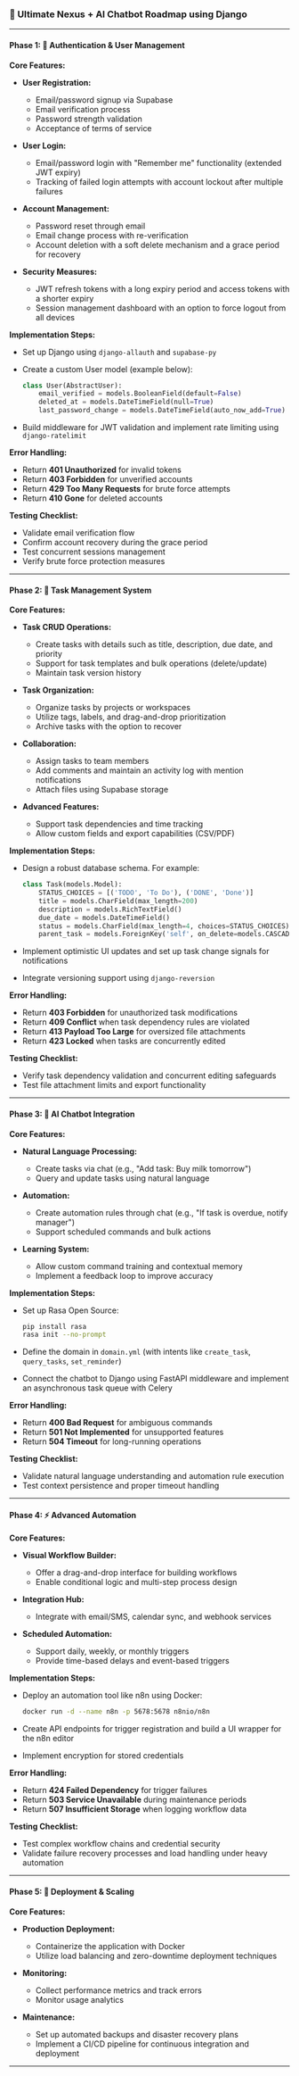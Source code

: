 

### 🚀 Ultimate Nexus + AI Chatbot Roadmap using Django



---

#### Phase 1: 🔐 Authentication & User Management

**Core Features:**

- **User Registration:**
  - Email/password signup via Supabase
  - Email verification process
  - Password strength validation
  - Acceptance of terms of service

- **User Login:**
  - Email/password login with "Remember me" functionality (extended JWT expiry)
  - Tracking of failed login attempts with account lockout after multiple failures

- **Account Management:**
  - Password reset through email
  - Email change process with re-verification
  - Account deletion with a soft delete mechanism and a grace period for recovery

- **Security Measures:**
  - JWT refresh tokens with a long expiry period and access tokens with a shorter expiry
  - Session management dashboard with an option to force logout from all devices

**Implementation Steps:**

- Set up Django using `django-allauth` and `supabase-py`
- Create a custom User model (example below):

  ```python
  class User(AbstractUser):
      email_verified = models.BooleanField(default=False)
      deleted_at = models.DateTimeField(null=True)
      last_password_change = models.DateTimeField(auto_now_add=True)
  ```

- Build middleware for JWT validation and implement rate limiting using `django-ratelimit`

**Error Handling:**

- Return **401 Unauthorized** for invalid tokens
- Return **403 Forbidden** for unverified accounts
- Return **429 Too Many Requests** for brute force attempts
- Return **410 Gone** for deleted accounts

**Testing Checklist:**

- Validate email verification flow
- Confirm account recovery during the grace period
- Test concurrent sessions management
- Verify brute force protection measures

---

#### Phase 2: 📝 Task Management System

**Core Features:**

- **Task CRUD Operations:**
  - Create tasks with details such as title, description, due date, and priority
  - Support for task templates and bulk operations (delete/update)
  - Maintain task version history

- **Task Organization:**
  - Organize tasks by projects or workspaces
  - Utilize tags, labels, and drag-and-drop prioritization
  - Archive tasks with the option to recover

- **Collaboration:**
  - Assign tasks to team members
  - Add comments and maintain an activity log with mention notifications
  - Attach files using Supabase storage

- **Advanced Features:**
  - Support task dependencies and time tracking
  - Allow custom fields and export capabilities (CSV/PDF)

**Implementation Steps:**

- Design a robust database schema. For example:

  ```python
  class Task(models.Model):
      STATUS_CHOICES = [('TODO', 'To Do'), ('DONE', 'Done')]
      title = models.CharField(max_length=200)
      description = models.RichTextField()
      due_date = models.DateTimeField()
      status = models.CharField(max_length=4, choices=STATUS_CHOICES)
      parent_task = models.ForeignKey('self', on_delete=models.CASCADE, null=True)
  ```

- Implement optimistic UI updates and set up task change signals for notifications
- Integrate versioning support using `django-reversion`

**Error Handling:**

- Return **403 Forbidden** for unauthorized task modifications
- Return **409 Conflict** when task dependency rules are violated
- Return **413 Payload Too Large** for oversized file attachments
- Return **423 Locked** when tasks are concurrently edited

**Testing Checklist:**

- Verify task dependency validation and concurrent editing safeguards
- Test file attachment limits and export functionality

---

#### Phase 3: 🤖 AI Chatbot Integration

**Core Features:**

- **Natural Language Processing:**
  - Create tasks via chat (e.g., "Add task: Buy milk tomorrow")
  - Query and update tasks using natural language

- **Automation:**
  - Create automation rules through chat (e.g., "If task is overdue, notify manager")
  - Support scheduled commands and bulk actions

- **Learning System:**
  - Allow custom command training and contextual memory
  - Implement a feedback loop to improve accuracy

**Implementation Steps:**

- Set up Rasa Open Source:

  ```bash
  pip install rasa
  rasa init --no-prompt
  ```

- Define the domain in `domain.yml` (with intents like `create_task`, `query_tasks`, `set_reminder`)
- Connect the chatbot to Django using FastAPI middleware and implement an asynchronous task queue with Celery

**Error Handling:**

- Return **400 Bad Request** for ambiguous commands
- Return **501 Not Implemented** for unsupported features
- Return **504 Timeout** for long-running operations

**Testing Checklist:**

- Validate natural language understanding and automation rule execution
- Test context persistence and proper timeout handling

---

#### Phase 4: ⚡ Advanced Automation

**Core Features:**

- **Visual Workflow Builder:**
  - Offer a drag-and-drop interface for building workflows
  - Enable conditional logic and multi-step process design

- **Integration Hub:**
  - Integrate with email/SMS, calendar sync, and webhook services

- **Scheduled Automation:**
  - Support daily, weekly, or monthly triggers
  - Provide time-based delays and event-based triggers

**Implementation Steps:**

- Deploy an automation tool like n8n using Docker:

  ```bash
  docker run -d --name n8n -p 5678:5678 n8nio/n8n
  ```

- Create API endpoints for trigger registration and build a UI wrapper for the n8n editor
- Implement encryption for stored credentials

**Error Handling:**

- Return **424 Failed Dependency** for trigger failures
- Return **503 Service Unavailable** during maintenance periods
- Return **507 Insufficient Storage** when logging workflow data

**Testing Checklist:**

- Test complex workflow chains and credential security
- Validate failure recovery processes and load handling under heavy automation

---

#### Phase 5: 🚀 Deployment & Scaling

**Core Features:**

- **Production Deployment:**
  - Containerize the application with Docker
  - Utilize load balancing and zero-downtime deployment techniques

- **Monitoring:**
  - Collect performance metrics and track errors
  - Monitor usage analytics

- **Maintenance:**
  - Set up automated backups and disaster recovery plans
  - Implement a CI/CD pipeline for continuous integration and deployment

----